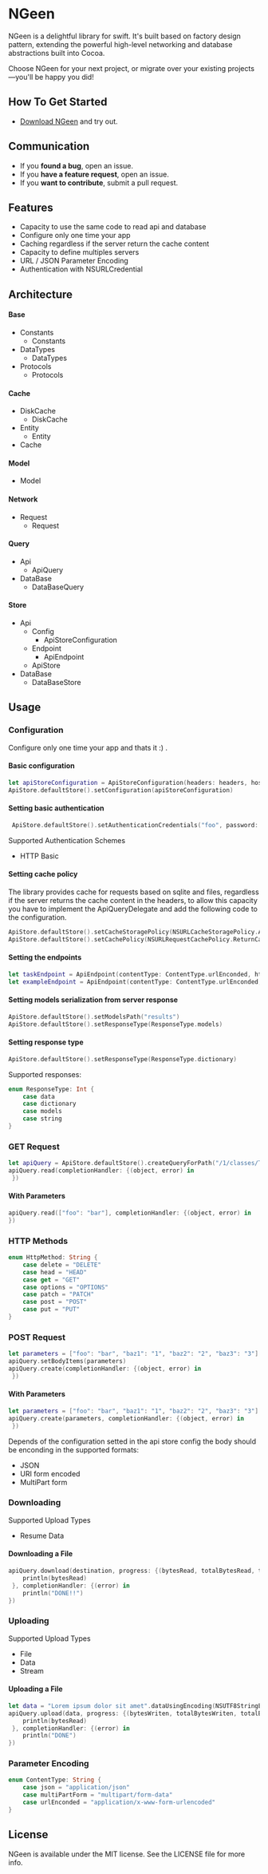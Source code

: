 NGeen
=====

NGeen is a delightful library for swift. It's built based on factory design pattern, extending the powerful high-level networking and database abstractions built into Cocoa.

Choose NGeen for your next project, or migrate over your existing projects—you'll be happy you did!

## How To Get Started

- [Download NGeen](https://github.com/NGeenLibraries/NGeen/archive/master.zip) and try out.

## Communication

- If you **found a bug**, open an issue.
- If you **have a feature request**, open an issue.
- If you **want to contribute**, submit a pull request.

## Features

- Capacity to use the same code to read api and database
- Configure only one time your app 
- Caching regardless if the server return the cache content
- Capacity to define multiples servers
- URL / JSON Parameter Encoding
- Authentication with NSURLCredential

## Architecture

#### Base
- Constants
	- Constants
- DataTypes
	- DataTypes
- Protocols
	- Protocols	

#### Cache
- DiskCache
	- DiskCache
- Entity
	- Entity
- Cache

#### Model

- Model

#### Network
- Request	
	- Request

#### Query
- Api	
	- ApiQuery
- DataBase	
	- DataBaseQuery

#### Store
- Api	
	- Config
		- ApiStoreConfiguration	
	- Endpoint
		- ApiEndpoint
	- ApiStore
- DataBase	
	- DataBaseStore
	

## Usage

### Configuration

Configure only one time your app and thats it :) .

#### Basic configuration

```swift 
let apiStoreConfiguration = ApiStoreConfiguration(headers: headers, host: "example.com", httpProtocol: "https")
ApiStore.defaultStore().setConfiguration(apiStoreConfiguration)
```

#### Setting basic authentication

```swift
 ApiStore.defaultStore().setAuthenticationCredentials("foo", password: "bar")
```

Supported Authentication Schemes

- HTTP Basic

#### Setting cache policy

The library provides cache for requests based on sqlite and files, regardless if the server returns the cache content in the headers, to allow this capacity you have to implement the ApiQueryDelegate and add the following code to the configuration.

```swift 
ApiStore.defaultStore().setCacheStoragePolicy(NSURLCacheStoragePolicy.Allowed)
ApiStore.defaultStore().setCachePolicy(NSURLRequestCachePolicy.ReturnCacheDataElseLoad)
```

#### Setting the endpoints

```swift 
let taskEndpoint = ApiEndpoint(contentType: ContentType.urlEnconded, httpMethod: HttpMethod.post, path: "/1/classes/Task")
let exampleEndpoint = ApiEndpoint(contentType: ContentType.urlEnconded, httpMethod: HttpMethod.post, path: "/1/classes/Example")
```

#### Setting models serialization from server response

```swift 
ApiStore.defaultStore().setModelsPath("results")
ApiStore.defaultStore().setResponseType(ResponseType.models)
```

#### Setting response type

```swift 
ApiStore.defaultStore().setResponseType(ResponseType.dictionary)
```

Supported responses:

```swift
enum ResponseType: Int {
    case data
    case dictionary
    case models
    case string
}
```

### GET Request

```swift 
let apiQuery = ApiStore.defaultStore().createQueryForPath("/1/classes/Task", httpMethod: HttpMethod.get)
apiQuery.read(completionHandler: {(object, error) in
 })
```
#### With Parameters

```swift 
apiQuery.read(["foo": "bar"], completionHandler: {(object, error) in
})
```

### HTTP Methods

```swift
enum HttpMethod: String {
    case delete = "DELETE"
    case head = "HEAD"
    case get = "GET"
    case options = "OPTIONS"
    case patch = "PATCH"
    case post = "POST"
    case put = "PUT"
}
```

### POST Request

```swift
let parameters = ["foo": "bar", "baz1": "1", "baz2": "2", "baz3": "3"]  
apiQuery.setBodyItems(parameters)
apiQuery.create(completionHandler: {(object, error) in
 })
```
#### With Parameters

```swift
let parameters = ["foo": "bar", "baz1": "1", "baz2": "2", "baz3": "3"]
apiQuery.create(parameters, completionHandler: {(object, error) in
 })
```
Depends of the configuration setted in the api store config the body should be enconding in the supported formats:

- JSON
- URI form encoded
- MultiPart form


### Downloading 

Supported Upload Types

- Resume Data

#### Downloading a File

```swift
apiQuery.download(destination, progress: {(bytesRead, totalBytesRead, totalBytesExpectedToRead) in
    println(bytesRead)
 }, completionHandler: {(error) in
    println("DONE!!")
})
```

### Uploading 

Supported Upload Types

- File
- Data
- Stream

#### Uploading a File 


```swift
let data = "Lorem ipsum dolor sit amet".dataUsingEncoding(NSUTF8StringEncoding, allowLossyConversion: false)
apiQuery.upload(data, progress: {(bytesWriten, totalBytesWriten, totalBytesExpectedToWrite) in
    println(bytesRead)
 }, completionHandler: {(error) in
	println("DONE")
})
```
### Parameter Encoding

```swift
enum ContentType: String {
    case json = "application/json"
    case multiPartForm = "multipart/form-data"
    case urlEnconded = "application/x-www-form-urlencoded"
}
```

## License

NGeen is available under the MIT license. See the LICENSE file for more info.